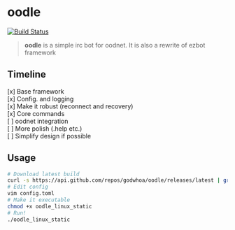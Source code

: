 # oodle

[![Build Status](https://travis-ci.org/godwhoa/oodle.svg?branch=master)](https://travis-ci.org/godwhoa/oodle)

> **oodle** is a simple irc bot for oodnet. It is also a rewrite of ezbot framework 

## Timeline
[x] Base framework<br>
[x] Config. and logging<br>
[x] Make it robust (reconnect and recovery)<br>
[x] Core commands<br>
[ ] oodnet integration<br>
[ ] More polish (.help <command> etc.)<br>
[ ] Simplify design if possible<br>

## Usage
```bash
# Download latest build
curl -s https://api.github.com/repos/godwhoa/oodle/releases/latest | grep browser_download_url | cut -d '"' -f 4 | xargs -L 1 wget
# Edit config
vim config.toml
# Make it executable
chmod +x oodle_linux_static
# Run!
./oodle_linux_static
```